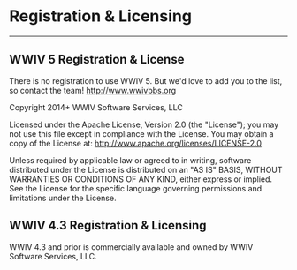 # Registration & Licensing
***
## WWIV 5 Registration & License
There is no registration to use WWIV 5. 
But we'd love to add you to the list, 
so contact the team! http://www.wwivbbs.org


Copyright 2014+ WWIV Software Services, LLC

Licensed under the Apache License, Version 2.0 (the "License");
you may not use this file except in compliance with the License.
You may obtain a copy of the License at: 
http://www.apache.org/licenses/LICENSE-2.0

Unless required by applicable law or agreed to in writing, software
distributed under the License is distributed on an "AS IS" BASIS,
WITHOUT WARRANTIES OR CONDITIONS OF ANY KIND, either express or implied.
See the License for the specific language governing permissions and
limitations under the License.

## WWIV 4.3 Registration & Licensing

WWIV 4.3 and prior is commercially available and owned by WWIV Software Services, LLC.
